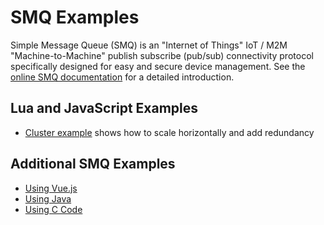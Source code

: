 # SMQ Examples

Simple Message Queue (SMQ) is an "Internet of Things" IoT / M2M "Machine-to-Machine" publish subscribe (pub/sub) connectivity protocol specifically designed for easy and secure device management. See the [online SMQ documentation](https://realtimelogic.com/ba/doc/?url=SMQ.html) for a detailed introduction.

## Lua and JavaScript Examples


* [Cluster example](cluster) shows how to scale horizontally and add redundancy


## Additional SMQ Examples

* [Using Vue.js](https://github.com/RealTimeLogic/SMQ-LED-Vue.js)
* [Using Java](https://github.com/RealTimeLogic/JavaSMQ)
* [Using C Code](https://github.com/RealTimeLogic/SMQ)
